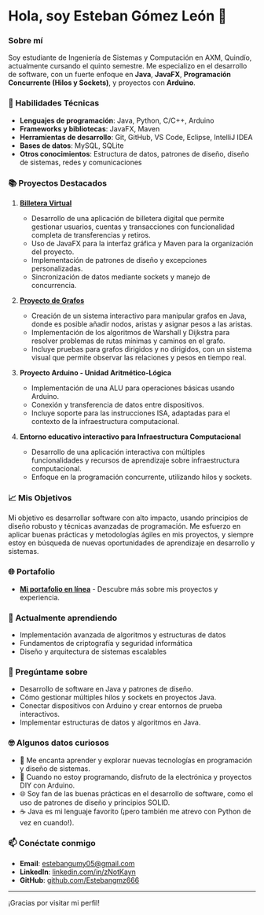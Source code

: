 # Hola, soy Esteban Gómez León 👋

### Sobre mí
Soy estudiante de Ingeniería de Sistemas y Computación en AXM, Quindío, actualmente cursando el quinto semestre. Me especializo en el desarrollo de software, con un fuerte enfoque en **Java**, **JavaFX**, **Programación Concurrente (Hilos y Sockets)**, y proyectos con **Arduino**.

### 🚀 Habilidades Técnicas
- **Lenguajes de programación**: Java, Python, C/C++, Arduino
- **Frameworks y bibliotecas**: JavaFX, Maven
- **Herramientas de desarrollo**: Git, GitHub, VS Code, Eclipse, IntelliJ IDEA
- **Bases de datos**: MySQL, SQLite
- **Otros conocimientos**: Estructura de datos, patrones de diseño, diseño de sistemas, redes y comunicaciones

### 📚 Proyectos Destacados
1. **[Billetera Virtual](https://github.com/Estebangmz666/ProyectoFinalP3)**
   - Desarrollo de una aplicación de billetera digital que permite gestionar usuarios, cuentas y transacciones con funcionalidad completa de transferencias y retiros.
   - Uso de JavaFX para la interfaz gráfica y Maven para la organización del proyecto.
   - Implementación de patrones de diseño y excepciones personalizadas.
   - Sincronización de datos mediante sockets y manejo de concurrencia.

2. **[Proyecto de Grafos](https://github.com/Estebangmz666/ProyectoGrafos)**
   - Creación de un sistema interactivo para manipular grafos en Java, donde es posible añadir nodos, aristas y asignar pesos a las aristas.
   - Implementación de los algoritmos de Warshall y Dijkstra para resolver problemas de rutas mínimas y caminos en el grafo.
   - Incluye pruebas para grafos dirigidos y no dirigidos, con un sistema visual que permite observar las relaciones y pesos en tiempo real.

3. **Proyecto Arduino - Unidad Aritmético-Lógica**
   - Implementación de una ALU para operaciones básicas usando Arduino.
   - Conexión y transferencia de datos entre dispositivos.
   - Incluye soporte para las instrucciones ISA, adaptadas para el contexto de la infraestructura computacional.

4. **Entorno educativo interactivo para Infraestructura Computacional**
   - Desarrollo de una aplicación interactiva con múltiples funcionalidades y recursos de aprendizaje sobre infraestructura computacional.
   - Enfoque en la programación concurrente, utilizando hilos y sockets.

### 📈 Mis Objetivos
Mi objetivo es desarrollar software con alto impacto, usando principios de diseño robusto y técnicas avanzadas de programación. Me esfuerzo en aplicar buenas prácticas y metodologías ágiles en mis proyectos, y siempre estoy en búsqueda de nuevas oportunidades de aprendizaje en desarrollo y sistemas.

### 🌐 Portafolio
- **[Mi portafolio en línea](https://estebangmz666.github.io)** - Descubre más sobre mis proyectos y experiencia.

### 🌱 Actualmente aprendiendo
- Implementación avanzada de algoritmos y estructuras de datos
- Fundamentos de criptografía y seguridad informática
- Diseño y arquitectura de sistemas escalables

### 💬 Pregúntame sobre
- Desarrollo de software en Java y patrones de diseño.
- Cómo gestionar múltiples hilos y sockets en proyectos Java.
- Conectar dispositivos con Arduino y crear entornos de prueba interactivos.
- Implementar estructuras de datos y algoritmos en Java.

### 🤓 Algunos datos curiosos
- 📘 Me encanta aprender y explorar nuevas tecnologías en programación y diseño de sistemas.
- 🔋 Cuando no estoy programando, disfruto de la electrónica y proyectos DIY con Arduino.
- 🌐 Soy fan de las buenas prácticas en el desarrollo de software, como el uso de patrones de diseño y principios SOLID.
- ☕ Java es mi lenguaje favorito (¡pero también me atrevo con Python de vez en cuando!).

### 📫 Conéctate conmigo
- **Email**: estebangumy05@gmail.com
- **LinkedIn**: [linkedin.com/in/zNotKayn](https://www.linkedin.com/in/zNotKayn)
- **GitHub**: [github.com/Estebangmz666](https://github.com/Estebangmz666)

---

¡Gracias por visitar mi perfil!
